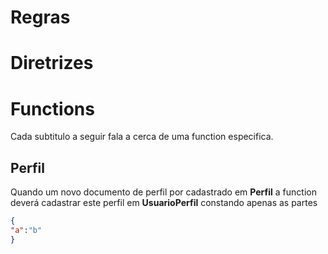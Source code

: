 # Regras

# Diretrizes

# Functions
Cada subtitulo a seguir fala a cerca de uma function especifica.

## Perfil
Quando um novo documento de perfil por cadastrado em **Perfil** a function deverá cadastrar este perfil em **UsuarioPerfil** constando apenas as partes
~~~json
{
"a":"b"
}
~~~

